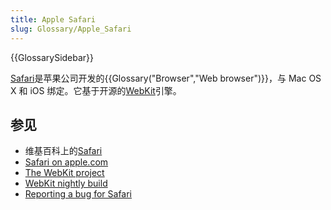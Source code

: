 ```yaml
---
title: Apple Safari
slug: Glossary/Apple_Safari
---
```


{{GlossarySidebar}}

[Safari](https://www.apple.com/safari/)是苹果公司开发的{{Glossary("Browser","Web browser")}}，与 Mac OS X 和 iOS 绑定。它基于开源的[WebKit](https://www.webkit.org/)引擎。

## 参见

- 维基百科上的[Safari](<https://zh.wikipedia.org/wiki/Safari_(web_browser)>)
- [Safari on apple.com](https://www.apple.com/safari/)
- [The WebKit project](https://www.webkit.org/)
- [WebKit nightly build](https://nightly.webkit.org/)
- [Reporting a bug for Safari](https://bugs.webkit.org/)
